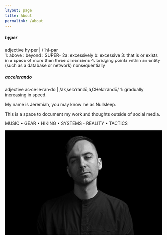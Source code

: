 ```yaml
---
layout: page
title: About
permalink: /about
---
```


##### hyper
adjective
hy·​per | \ ˈhī-pər  \
1: above : beyond : SUPER-
2a: excessively
b: excessive
3: that is or exists in a space of more than three dimensions
4: bridging points within an entity (such as a database or network) nonsequentially

##### accelerando
adjective
ac·​ce·​le·​ran·​do | /äkˌseləˈrändō,äˌCHeləˈrändō/
1: gradually increasing in speed.

My name is Jeremiah, you may know me as Nullsleep.

This is a space to document my work and thoughts outside of social media. 

MUSIC • GEAR • HIKING • SYSTEMS • REALITY • TACTICS

![nullsleep-photo](/assets/image/about/nullsleep-photo-promo.jpg)
